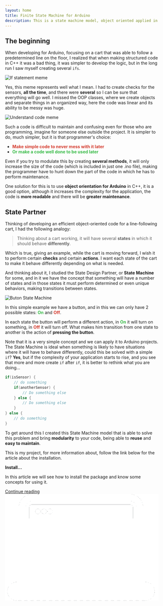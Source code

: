 ```yaml
---
layout: home
title: Finite State Machine for Arduino
description: This is a state machine model, object oriented applied in C++ to be used in line tracking carts (Arduino UNO).
---
```


## The beginning

When developing for Arduino, focusing on a cart that was able to follow a predetermined line on the floor, I realized that when making structured code in C++ it was a bad thing, it was simpler to develop the logic, but in the long run I saw myself creating several ``ifs``.

<div class="text-center mt-1 mb-2">
    <img src="https://i.imgur.com/1AraF4i.jpg" alt="If statement meme" title="If statement meme" height="300">
</div>

Yes, this meme represents well what I mean. I had to create checks for the sensors, **all the time**, and there were **several** so I can be sure that everything will go well.
I missed the OOP classes, where we create objects and separate things in an organized way, here the code was linear and its ability to be messy was huge.

<div class="text-center mb-2">
    <img src="https://i.imgflip.com/3mqecd.jpg" alt="Understand code meme" title="Understand code meme" width="400">
</div>

Such a code is difficult to maintain and confusing even for those who are programming, imagine for someone else outside the project.
It is simpler to do, much simpler, but it is that programmer's choice:
- <span style="color: #d43c2f">**Make simple code to never mess with it later**</span>
- <span style="color: #38ba47">**Or make a code well done to be used later**</span>

Even if you try to modulate this by creating **several methods**, it will only increase the size of the code (which is included in just one .ino file), making the programmer have to hunt down the part of the code in which he has to perform maintenance.

One solution for this is to use **object orientation for Arduino** in C++, it is a good option, although it increases the complexity for the application, the code is **more readable** and there will be **greater maintenance**.

## State Partner

Thinking of developing an efficient object-oriented code for a line-following cart, I had the following analogy:

> Thinking about a cart working, it will have several **states** in which it should behave **differently**.

Which is true, giving an example, while the cart is moving forward, I wish it to perform certain **checks** and certain **actions**. I want each state of the cart to make it behave differently depending on what is needed.

And thinking about it, I studied the State Design Partner, or **State Machine** for some, and in it we have the concept that something will have a number of states and in those states it must perform determined or even unique behaviors, making transitions between states.

<div class="text-center">
    <img src="https://www.itemis.com/hubfs/yakindu/statechart-tools/documentation/images/overview_simple_moore.jpg" alt="Buton State Machine" title="Buton State Machine" width="400">
</div>

In this simple example we have a button, and in this we can only have 2 possible states: 
<span style="color: #38ba47">**On**</span> and 
<span style="color: #d43c2f">**Off**</span>.

In each state the button will perform a different action, in <span style="color: #38ba47">**On**</span> it will turn on something, in <span style="color: #d43c2f">**Off**</span> it will turn off. What makes him transition from one state to another is the action of **pressing the button**.

Note that it is a very simple concept and we can apply it to Arduino projects. The State Machine is ideal when something is likely to have situations where it will have to behave differently, could this be solved with a simple ``if``? **Yes**, but if the complexity of your application starts to rise, and you see that more and more create ``if`` after ``if``, it is better to rethink what you are doing...

```cpp
if(isSensor) {
    // do something
    if(anotherSensor) {
        // Do something else
    } else {
        // Do something else
    }
} else {
    // do something
}
```

To get around this I created this State Machine model that is able to solve this problem and bring **modularity** to your code, being able to **reuse** and **easy to maintain**.

This is my project, for more information about, follow the link below for the article about the installation.

<!-- Next Post -->
<div class="row">
    <div class="col-md-12">
        <div class="row no-gutters rounded overflow-hidden flex-md-row mb-4 shadow-sm h-md-250 position-relative">
            <div class="col border p-4 d-flex flex-column position-static">
                <strong class="d-inline-block mb-2 title">Install...</strong>
                <p class="card-text mb-auto">In this article we will see how to install the package and know some concepts for using it.</p>
                <a href="another-page.html" class="stretched-link">Continue reading</a>
            </div>
            <a href="#" class="col-3 img-link d-none d-md-flex align-items-center justify-content-center">
                <img src="assets/icons/install-icon.png">
            </a>
        </div>
    </div>
</div>
